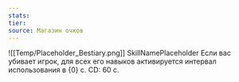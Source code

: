 ```yaml
---
stats: 
tier: 
source: Магазин очков
---
```

![[Temp/Placeholder_Bestiary.png]]
SkillNamePlaceholder
Если вас убивает игрок, для всех его навыков активируется интервал использования в {0} с. CD: 60 с.
